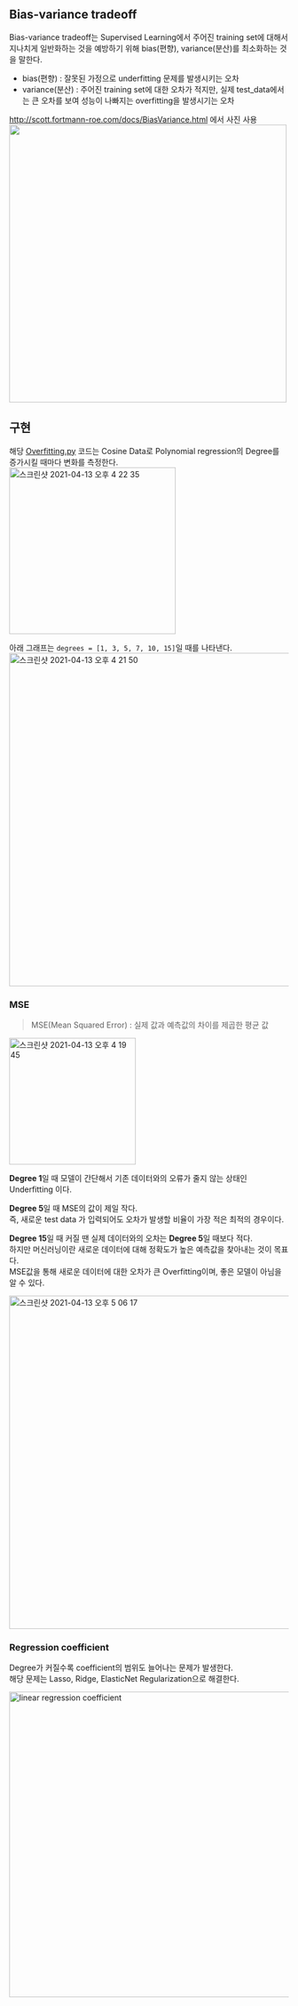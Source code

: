 <h2>Bias-variance tradeoff</h2>

Bias-variance tradeoff는 Supervised Learning에서 주어진 training set에 대해서 지나치게 일반화하는 것을 예방하기 위해 bias(편향), variance(분산)를 최소화하는 것을 말한다.<br>

- bias(편향) : 잘못된 가정으로 underfitting 문제를 발생시키는 오차<br>
- variance(분산) : 주어진 training set에 대한 오차가 적지만, 실제 test_data에서는 큰 오차를 보여 성능이 나빠지는 overfitting을 발생시기는 오차<br>


http://scott.fortmann-roe.com/docs/BiasVariance.html 에서 사진 사용<br>
<img width="500" src="https://user-images.githubusercontent.com/54436228/115192618-03d43480-a126-11eb-8cdd-ba5a1ec52e57.png">


<h2>구현</h2>

해당 [Overfitting.py](https://github.com/evelyn82/Machine-learning/blob/main/Linear%20Regression/Overfitting.py) 코드는 Cosine Data로
Polynomial regression의 Degree를 증가시킬 때마다 변화를 측정한다.<br>
<img width="300" alt="스크린샷 2021-04-13 오후 4 22 35" src="https://user-images.githubusercontent.com/54436228/114514698-8799a700-9c76-11eb-94a8-cae9ef8ad867.png">

아래 그래프는 `degrees = [1, 3, 5, 7, 10, 15]`일 때를 나타낸다.<br>
<img width="600" alt="스크린샷 2021-04-13 오후 4 21 50" src="https://user-images.githubusercontent.com/54436228/114515513-65545900-9c77-11eb-87dc-7bbccb6e1011.png">

<h3>MSE</h3>

> MSE(Mean Squared Error) : 실제 값과 예측값의 차이를 제곱한 평균 값<br>

<img width="228" alt="스크린샷 2021-04-13 오후 4 19 45" src="https://user-images.githubusercontent.com/54436228/114517647-80c06380-9c79-11eb-9354-17f6f2748a9a.png">

**Degree 1**일 때 모델이 간단해서 기존 데이터와의 오류가 줄지 않는 상태인 Underfitting 이다.<br>

**Degree 5**일 때 MSE의 값이 제일 작다.<br>
즉, 새로운 test data 가 입력되어도 오차가 발생할 비율이 가장 적은 최적의 경우이다.<br>

**Degree 15**일 때 커질 땐 실제 데이터와의 오차는 **Degree 5**일 때보다 적다.<br>
하지만 머신러닝이란 새로운 데이터에 대해 정확도가 높은 예측값을 찾아내는 것이 목표다.<br>
MSE값을 통해 새로운 데이터에 대한 오차가 큰 Overfitting이며, 좋은 모델이 아님을 알 수 있다.<br>

<img width="600" alt="스크린샷 2021-04-13 오후 5 06 17" src="https://user-images.githubusercontent.com/54436228/114518716-9c783980-9c7a-11eb-8fe2-322c607924b9.png">

<h3>Regression coefficient</h3>

Degree가 커질수록 coefficient의 범위도 늘어나는 문제가 발생한다.<br>
해당 문제는 Lasso, Ridge, ElasticNet Regularization으로 해결한다.<br>

<img width="550" alt="linear regression coefficient" src="https://user-images.githubusercontent.com/54436228/114531188-a2741780-9c86-11eb-91fe-73d57594a4c0.png">




